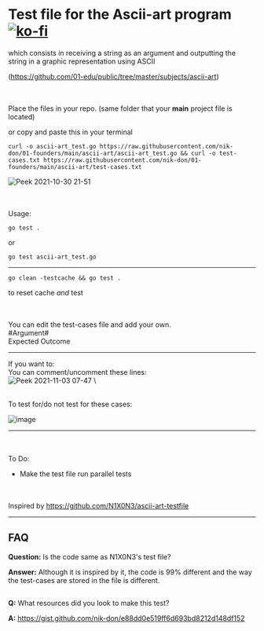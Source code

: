 # Test file for the Ascii-art program [![ko-fi](https://ko-fi.com/img/githubbutton_sm.svg)](https://ko-fi.com/J3J36ZB3M)

which consists in receiving a string as an argument 
and outputting the string in a graphic representation using ASCII

(https://github.com/01-edu/public/tree/master/subjects/ascii-art)


\
\
Place the files in your repo. (same folder that your **main** project file is located)

or copy and paste this in your terminal

	curl -o ascii-art_test.go https://raw.githubusercontent.com/nik-don/01-founders/main/ascii-art/ascii-art_test.go && curl -o test-cases.txt https://raw.githubusercontent.com/nik-don/01-founders/main/ascii-art/test-cases.txt


![Peek 2021-10-30 21-51](https://user-images.githubusercontent.com/93073558/139558058-09dae194-9e19-464b-a4f0-adfd50c62985.gif)


\
\
Usage:



	go test . 

or


	go test ascii-art_test.go 

----


	go clean -testcache && go test . 
to reset cache *and* test


\
\
You can edit the test-cases file and add your own.
\
#Argument#
\
Expected Outcome



----
If you want to:
\
You can comment/uncomment these lines:
\
![Peek 2021-11-03 07-47](https://user-images.githubusercontent.com/93073558/140024727-67521f66-ae98-4ff0-8b7c-5212d0078cfa.gif)
\

\
To test for/do not test for these cases:

![image](https://user-images.githubusercontent.com/93073558/140023337-99ba2081-56bc-492e-bb2b-9ef16071b59c.png)


----




\
\
To Do:
- Make the test file run parallel tests


\
\
Inspired by https://github.com/N1X0N3/ascii-art-testfile


----

## FAQ
**Question:** Is the code same as N1X0N3's test file?

**Answer:** Although it is inspired by it, the code is 99% different and the way the test-cases are stored in the file is different.

##
**Q:** What resources did you look to make this test?

**A:** https://gist.github.com/nik-don/e88dd0e519ff6d693bd8212d148df152
##
